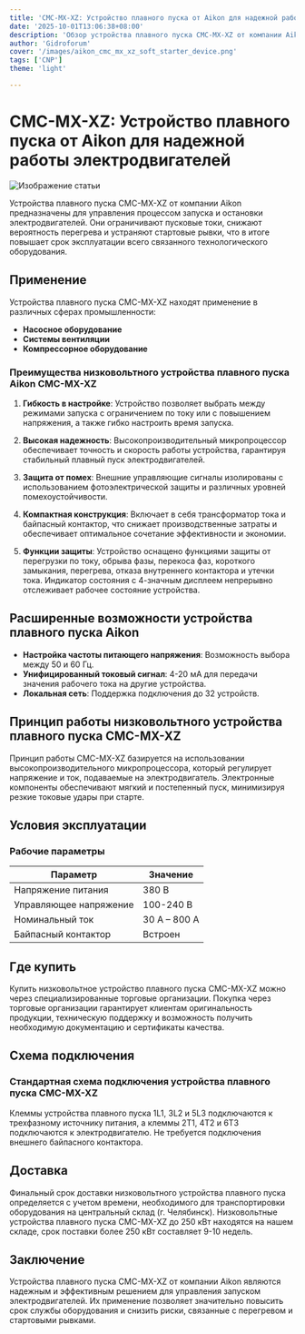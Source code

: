 ```yaml
---
title: 'CMC-MX-XZ: Устройство плавного пуска от Aikon для надежной работы электродвигателей'
date: '2025-10-01T13:06:38+08:00'
description: 'Обзор устройства плавного пуска CMC-MX-XZ от компании Aikon, его технические характеристики, преимущества и области применения.'
author: 'Gidroforum'
cover: '/images/aikon_cmc_mx_xz_soft_starter_device.png'
tags: ['CNP']
theme: 'light'

---
```

# CMC-MX-XZ: Устройство плавного пуска от Aikon для надежной работы электродвигателей

![Изображение статьи](/images/aikon_cmc_mx_xz_soft_starter_device.jpeg)

Устройства плавного пуска CMC-MX-XZ от компании Aikon предназначены для управления процессом запуска и остановки электродвигателей. Они ограничивают пусковые токи, снижают вероятность перегрева и устраняют стартовые рывки, что в итоге повышает срок эксплуатации всего связанного технологического оборудования.

## Применение

Устройства плавного пуска CMC-MX-XZ находят применение в различных сферах промышленности:

- **Насосное оборудование**
- **Системы вентиляции**
- **Компрессорное оборудование**

### Преимущества низковольтного устройства плавного пуска Aikon CMC-MX-XZ

1. **Гибкость в настройке**: Устройство позволяет выбрать между режимами запуска с ограничением по току или с повышением напряжения, а также гибко настроить время запуска.

2. **Высокая надежность**: Высокопроизводительный микропроцессор обеспечивает точность и скорость работы устройства, гарантируя стабильный плавный пуск электродвигателей.

3. **Защита от помех**: Внешние управляющие сигналы изолированы с использованием фотоэлектрической защиты и различных уровней помехоустойчивости.

4. **Компактная конструкция**: Включает в себя трансформатор тока и байпасный контактор, что снижает производственные затраты и обеспечивает оптимальное сочетание эффективности и экономии.

5. **Функции защиты**: Устройство оснащено функциями защиты от перегрузки по току, обрыва фазы, перекоса фаз, короткого замыкания, перегрева, отказа внутреннего контактора и утечки тока. Индикатор состояния с 4-значным дисплеем непрерывно отслеживает рабочее состояние устройства.

## Расширенные возможности устройства плавного пуска Aikon

- **Настройка частоты питающего напряжения**: Возможность выбора между 50 и 60 Гц.
- **Унифицированный токовый сигнал**: 4-20 мА для передачи значения рабочего тока на другие устройства.
- **Локальная сеть**: Поддержка подключения до 32 устройств.

## Принцип работы низковольтного устройства плавного пуска CMC-MX-XZ

Принцип работы CMC-MX-XZ базируется на использовании высокопроизводительного микропроцессора, который регулирует напряжение и ток, подаваемые на электродвигатель. Электронные компоненты обеспечивают мягкий и постепенный пуск, минимизируя резкие токовые удары при старте.

## Условия эксплуатации

### Рабочие параметры

| Параметр                  | Значение                |
|---------------------------|----------------------|
| Напряжение питания        | 380 В                 |
| Управляющее напряжение   | 100-240 В             |
| Номинальный ток           | 30 А – 800 А          |
| Байпасный контактор       | Встроен               |

## Где купить

Купить низковольтное устройство плавного пуска CMC-MX-XZ можно через специализированные торговые организации. Покупка через торговые организации гарантирует клиентам оригинальность продукции, техническую поддержку и возможность получить необходимую документацию и сертификаты качества.

## Схема подключения

### Стандартная схема подключения устройства плавного пуска CMC-MX-XZ

Клеммы устройства плавного пуска 1L1, 3L2 и 5L3 подключаются к трехфазному источнику питания, а клеммы 2T1, 4T2 и 6T3 подключаются к электродвигателю. Не требуется подключения внешнего байпасного контактора.

## Доставка

Финальный срок доставки низковольтного устройства плавного пуска определяется с учетом времени, необходимого для транспортировки оборудования на центральный склад (г. Челябинск). Низковольтные устройства плавного пуска CMC-MX-XZ до 250 кВт находятся на нашем складе, срок поставки более 250 кВт составляет 9-10 недель.

## Заключение

Устройства плавного пуска CMC-MX-XZ от компании Aikon являются надежным и эффективным решением для управления запуском электродвигателей. Их применение позволяет значительно повысить срок службы оборудования и снизить риски, связанные с перегревом и стартовыми рывками.

